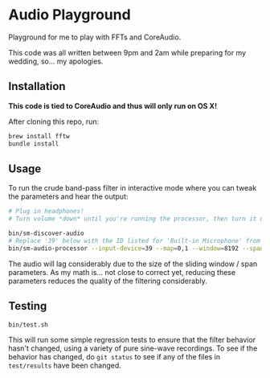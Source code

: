 # Audio Playground

Playground for me to play with FFTs and CoreAudio.

This code was all written between 9pm and 2am while preparing for my wedding, so...  my apologies.


## Installation

__This code is tied to CoreAudio and thus will only run on OS X!__

After cloning this repo, run:

```bash
brew install fftw
bundle install
```

## Usage

To run the crude band-pass filter in interactive mode where you can tweak the parameters and hear the output:

```bash
# Plug in headphones!
# Turn volume *down* until you're running the processor, then turn it up to taste!

bin/sm-discover-audio
# Replace '39' below with the ID listed for 'Built-in Microphone' from above:
bin/sm-audio-processor --input-device=39 --map=0,1 --window=8192 --span=16 --mode=interactive
```

The audio will lag considerably due to the size of the sliding window / span parameters.  As my math is... not close to correct yet, reducing these parameters reduces the quality of the filtering considerably.


## Testing

```bash
bin/test.sh
```

This will run some simple regression tests to ensure that the filter behavior hasn't changed, using a variety of pure sine-wave recordings.  To see if the behavior has changed, do `git status` to see if any of the files in `test/results` have been changed.
